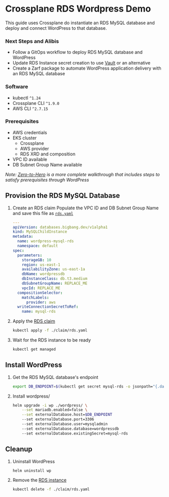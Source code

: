 # Crossplane RDS Wordpress Demo

This guide uses Crossplane do instantiate an RDS MySQL database and deploy and connect WordPress to that database.

### Next Steps and Alibis

* Follow a GitOps workflow to deploy RDS MySQL database and WordPress
* Update RDS Instance secret creation to use [Vault](https://crossplane.io/docs/v1.9/guides/vault-as-secret-store.html) or an alternative
* Create a Zarf package to automate WordPress application delivery with an RDS MySQL database

### Software

* kubectl `^1.24`
* Crossplane CLI `^1.9.0`
* AWS CLI `^2.7.15`

### Prerequisites

* AWS credentials
* EKS cluster
    * Crossplane
    * AWS provider
    * RDS XRD and composition
* VPC ID available
* DB Subnet Group Name available

_Note: [Zero-to-Hero](ZERO_TO_HERO.md) is a more complete walkthrough that includes steps to satisfy prerequisites through WordPress_

## Provision the RDS MySQL Database

1. Create an RDS claim
    Populate the VPC ID and DB Subnet Group Name and save this file as [`rds.yaml`](claim/rds.yaml)
    ```yaml
    ---
    apiVersion: databases.bigbang.dev/v1alpha1
    kind: MySQLChildInstance
    metadata:
      name: wordpress-mysql-rds
      namespace: default
    spec:
      parameters:
        storageGB: 10
        region: us-east-1
        availabilityZone: us-east-1a
        dbName: wordpressdb
        dbInstanceClass: db.t3.medium
        dbSubnetGroupName: REPLACE_ME
        vpcId: REPLACE_ME
      compositionSelector:
        matchLabels:
          provider: aws
      writeConnectionSecretToRef:
        name: mysql-rds
    ```

1. Apply the [RDS claim](claim/rds.yaml)
    ```bash
    kubectl apply -f ./claim/rds.yaml
    ```

1. Wait for the RDS instance to be ready
    ```bash
    kubectl get managed
    ```

## Install WordPress

1. Get the RDS MySQL database's endpoint
    ```bash
    export DB_ENDPOINT=$(kubectl get secret mysql-rds -o jsonpath="{.data.endpoint}" | base64 -d)
    ```

1. Install wordpress/
    ```bash
    helm upgrade -i wp ./wordpress/ \
        --set mariadb.enabled=false \
        --set externalDatabase.host=$DB_ENDPOINT
        --set externalDatabase.port=3306
        --set externalDatabase.user=mysqladmin
        --set externalDatabase.database=wordpressdb
        --set externalDatabase.existingSecret=mysql-rds
    ```

## Cleanup

1. Uninstall WordPress
    ```bash
    helm uninstall wp
    ```

1. Remove the [RDS instance](claim/rds.yaml)
    ```bash
    kubectl delete -f ./claim/rds.yaml
    ```
